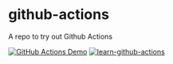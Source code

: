 # github-actions

A repo to try out Github Actions

[![GitHub Actions Demo](https://github.com/lethang7794/github-actions/actions/workflows/github-actions-demo.yml/badge.svg)](https://github.com/lethang7794/github-actions/actions/workflows/github-actions-demo.yml)
[![learn-github-actions](https://github.com/lethang7794/github-actions/actions/workflows/learn-github-actions.yml/badge.svg)](https://github.com/lethang7794/github-actions/actions/workflows/learn-github-actions.yml)
